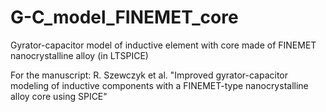 # G-C_model_FINEMET_core
Gyrator-capacitor model of inductive element with core made of FINEMET nanocrystalline alloy (in LTSPICE)

For the manuscript:
R. Szewczyk et al.
"Improved gyrator-capacitor modeling of inductive components with a FINEMET-type nanocrystalline alloy core using SPICE"
